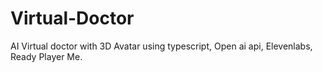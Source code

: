 # Virtual-Doctor
AI Virtual doctor with 3D Avatar using typescript, Open ai api, Elevenlabs, Ready Player Me.
